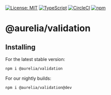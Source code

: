 [![License: MIT](https://img.shields.io/badge/License-MIT-yellow.svg)](https://opensource.org/licenses/MIT)
[![TypeScript](https://img.shields.io/badge/%3C%2F%3E-TypeScript-%230074c1.svg)](http://www.typescriptlang.org/)
[![CircleCI](https://circleci.com/gh/aurelia/aurelia.svg?style=shield)](https://circleci.com/gh/aurelia/aurelia)
[![npm](https://img.shields.io/npm/v/@aurelia/validation.svg?maxAge=3600)](https://www.npmjs.com/package/@aurelia/validation)
# @aurelia/validation

## Installing

For the latest stable version:

```bash
npm i @aurelia/validation
```

For our nightly builds:

```bash
npm i @aurelia/validation@dev
```
